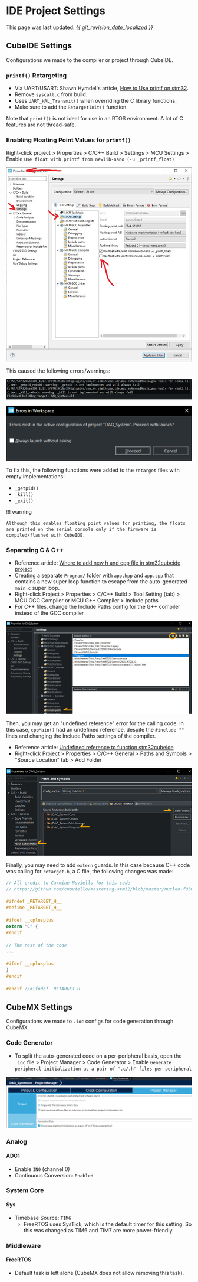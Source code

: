 # IDE Project Settings

This page was last updated: *{{ git_revision_date_localized }}*

## CubeIDE Settings
Configurations we made to the compiler or project through CubeIDE.

### `printf()` Retargeting
- Via UART/USART: Shawn Hymdel's article, [How to Use printf on stm32](https://shawnhymel.com/1873/how-to-use-printf-on-stm32/).
- Remove `syscall.c` from build.
- Uses `UART_HAL_Transmit()` when overriding the C library functions.
- Make sure to add the `RetargetInit()` function.

Note that `printf()` is not ideal for use in an RTOS environment. A lot of C features are not thread-safe.

### Enabling Floating Point Values for `printf()`
Right-click project > Properties > C/C++ Build > Settings > MCU Settings > Enable `Use float with printf from newlib-nano (-u _printf_float)`

![image](./images/settings_enable_printf.png)

This caused the following errors/warnings:

![image](./images/settings_float_printf_error.png)

![image](./images/settings_printf_workspace_error.png)

To fix this, the following functions were added to the `retarget` files with empty implementations:
- `_getpid()`
- `_kill()`
- `_exit()`

!!! warning

    Although this enables floating point values for printing, the floats are printed on the serial console only if the firmware is compiled/flashed with CubeIDE.

### Separating C & C++
- Reference article: [Where to add new h and cpp file in stm32cubeide project](https://stackoverflow.com/questions/68306194/where-to-add-new-h-and-cpp-file-in-stm32cubeide-project)
- Creating a separate `Program/` folder with `app.hpp` and `app.cpp` that contains a new super loop function to escape from the auto-generated `main.c` super loop.
- Right-click Project > Properties > C/C++ Build > Tool Setting (tab) > MCU GCC Compiler or MCU G++ Compiler > Include paths
- For C++ files, change the Include Paths config for the G++ compiler instead of the GCC compiler

![image](./images/settings_custom_folder.png)

Then, you may get an "undefined reference" error for the calling code. In this case, `cppMain()` had an undefined reference, despite the `#include ""` lines and changing the Include Paths settings of the compiler.
- Reference article: [Undefined reference to function stm32cubeide](https://pcbartists.com/firmware/stm32-firmware/undefined-reference-to-function-stm32-cubeide-solution/)
- Right-click Project > Properties > C/C++ General > Paths and Symbols > "Source Location" tab > Add Folder

![image](./images/settings_custom_folder_undefined_references.png)

Finally, you may need to add `extern` guards. In this case because C++ code was calling for `retarget.h`, a C file, the following changes was made:
```C
// All credit to Carmine Noviello for this code
// https://github.com/cnoviello/mastering-stm32/blob/master/nucleo-f030R8/system/include/retarget/retarget.h

#ifndef _RETARGET_H__
#define _RETARGET_H__

#ifdef __cplusplus
extern "C" {
#endif

// The rest of the code
...

#ifdef __cplusplus
}
#endif

#endif //#ifndef _RETARGET_H__
```

## CubeMX Settings
Configurations we made to `.ioc` configs for code generation through CubeMX.

### Code Generator
- To split the auto-generated code on a per-peripheral basis, open the `.ioc` file > Project Manager > Code Generator > Enable `Generate peripheral initialization as a pair of '.c/.h' files per peripheral`

![image](./images/settings_code_generator.png)

### Analog
#### ADC1
- Enable `IN0` (channel 0)
- Continuous Conversion: `Enabled`

### System Core
#### Sys
- Timebase Source: `TIM6`
  - FreeRTOS uses SysTick, which is the default timer for this setting. So this was changed as TIM6 and TIM7 are more power-friendly.

### Middleware
#### FreeRTOS
- Default task is left alone (CubeMX does not allow removing this task).
